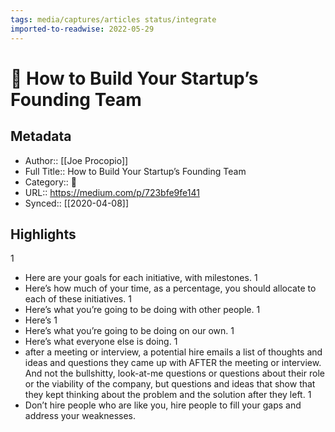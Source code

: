 ```yaml
---
tags: media/captures/articles status/integrate
imported-to-readwise: 2022-05-29
---
```

# 📰 How to Build Your Startup’s Founding Team

## Metadata
- Author:: [[Joe Procopio]]
- Full Title:: How to Build Your Startup’s Founding Team
- Category:: 📰
- URL:: https://medium.com/p/723bfe9fe141
- Synced:: [[2020-04-08]]

## Highlights
1
- Here are your goals for each initiative, with milestones.
1
- Here’s how much of your time, as a percentage, you should allocate to each of these initiatives.
1
- Here’s what you’re going to be doing with other people.
1
- Here’s
1
- Here’s what you’re going to be doing on our own.
1
- Here’s what everyone else is doing.
1
- after a meeting or interview, a potential hire emails a list of thoughts and ideas and questions they came up with AFTER the meeting or interview. And not the bullshitty, look-at-me questions or questions about their role or the viability of the company, but questions and ideas that show that they kept thinking about the problem and the solution after they left.
1
- Don’t hire people who are like you, hire people to fill your gaps and address your weaknesses.
